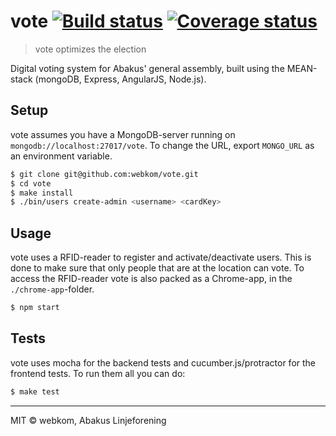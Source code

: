 # vote [![Build status](https://ci.frigg.io/badges/webkom/vote/)](https://ci.frigg.io/webkom/vote/last/) [![Coverage status](https://ci.frigg.io/badges/coverage/webkom/vote/)](https://ci.frigg.io/webkom/vote/last/)
> vote optimizes the election

Digital voting system for Abakus' general assembly, built using the MEAN-stack (mongoDB, Express, AngularJS, Node.js).

## Setup

vote assumes you have a MongoDB-server running on `mongodb://localhost:27017/vote`. To change the URL, export `MONGO_URL` as an environment variable.

```bash
$ git clone git@github.com:webkom/vote.git
$ cd vote
$ make install
$ ./bin/users create-admin <username> <cardKey>
```

## Usage

vote uses a RFID-reader to register and activate/deactivate users. This is done to make sure that only people that are at the location can vote. To access the RFID-reader vote is also packed as a Chrome-app, in the `./chrome-app`-folder.

```bash
$ npm start
```

## Tests

vote uses mocha for the backend tests and cucumber.js/protractor for the frontend tests. To run them all you can do:
```bash
$ make test
```

 --------
  MIT © webkom, Abakus Linjeforening
